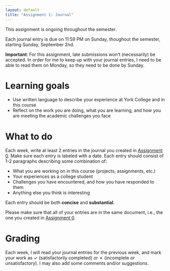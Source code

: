 ```yaml
---
layout: default
title: "Assignment 1: Journal"
---
```


This assignment is ongoing throughout the semester.

Each journal entry is due on 11:59 PM on Sunday, thoughout the semester, starting Sunday, September 2nd.

**Important**: For this assignment, late submissions won't (necessarily) be accepted.  In order for me to keep up with your journal entries, I need to be able to read them on Monday, so they need to be done by Sunday.

# Learning goals

* Use written language to describe your experience at York College and in this course
* Reflect on the work you are doing, what you are learning, and how you are meeting the academic challenges you face

# What to do

Each week, write at least 2 entries in the journal you created in [Assignment 0](assign00.html).  Make sure each entry is labeled with a date.  Each entry should consist of 1-2 paragraphs describing some combination of:

* What you are working on in this course (projects, assignments, etc.)
* Your experiences as a college student
* Challenges you have encountered, and how you have responded to them
* Anything else you think is interesting

Each entry should be both **concise** and **substantial**.

<div class="callout">Please make sure that all of your entries are in the same document, i.e., the one you created in <a href="assign00.html">Assignment 0</a>.</div>

# Grading

Each week, I will read your journal entries for the previous week, and mark your work as ✓ (satisfactorily completed) or ✗ (incomplete or unsatisfactory).  I may also add some comments and/or suggestions.
